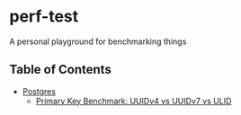 # perf-test

A personal playground for benchmarking things

## Table of Contents

- [Postgres](postgres)
  - [Primary Key Benchmark: UUIDv4 vs UUIDv7 vs ULID](postgres/uuid-ulid-pk)
